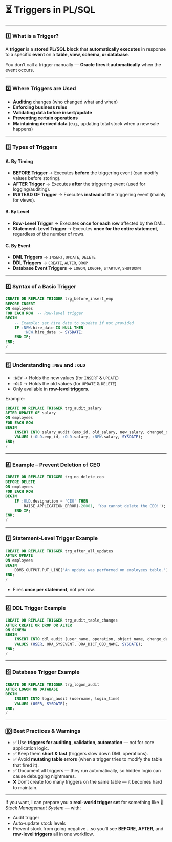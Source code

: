 # **⏳ Triggers in PL/SQL**

---

### **1️⃣ What is a Trigger?**

A **trigger** is a **stored PL/SQL block** that **automatically executes** in response to a specific **event** on a **table, view, schema, or database**.

You don’t call a trigger manually — **Oracle fires it automatically** when the event occurs.

---

### **2️⃣ Where Triggers are Used**

* **Auditing** changes (who changed what and when)
* **Enforcing business rules**
* **Validating data before insert/update**
* **Preventing certain operations**
* **Maintaining derived data** (e.g., updating total stock when a new sale happens)

---

### **3️⃣ Types of Triggers**

#### **A. By Timing**

* **BEFORE Trigger** → Executes **before** the triggering event (can modify values before storing).
* **AFTER Trigger** → Executes **after** the triggering event (used for logging/auditing).
* **INSTEAD OF Trigger** → Executes **instead of** the triggering event (mainly for views).

#### **B. By Level**

* **Row-Level Trigger** → Executes **once for each row** affected by the DML.
* **Statement-Level Trigger** → Executes **once for the entire statement**, regardless of the number of rows.

#### **C. By Event**

* **DML Triggers** → `INSERT`, `UPDATE`, `DELETE`
* **DDL Triggers** → `CREATE`, `ALTER`, `DROP`
* **Database Event Triggers** → `LOGON`, `LOGOFF`, `STARTUP`, `SHUTDOWN`

---

### **4️⃣ Syntax of a Basic Trigger**

```sql
CREATE OR REPLACE TRIGGER trg_before_insert_emp
BEFORE INSERT
ON employees
FOR EACH ROW  -- Row-level trigger
BEGIN
    -- Example: set hire date to sysdate if not provided
    IF :NEW.hire_date IS NULL THEN
        :NEW.hire_date := SYSDATE;
    END IF;
END;
/
```

---

### **5️⃣ Understanding `:NEW` and `:OLD`**

* **`:NEW`** → Holds the new values (for `INSERT` & `UPDATE`)
* **`:OLD`** → Holds the old values (for `UPDATE` & `DELETE`)
* Only available in **row-level triggers**.

Example:

```sql
CREATE OR REPLACE TRIGGER trg_audit_salary
AFTER UPDATE OF salary
ON employees
FOR EACH ROW
BEGIN
    INSERT INTO salary_audit (emp_id, old_salary, new_salary, changed_on)
    VALUES (:OLD.emp_id, :OLD.salary, :NEW.salary, SYSDATE);
END;
/
```

---

### **6️⃣ Example – Prevent Deletion of CEO**

```sql
CREATE OR REPLACE TRIGGER trg_no_delete_ceo
BEFORE DELETE
ON employees
FOR EACH ROW
BEGIN
    IF :OLD.designation = 'CEO' THEN
        RAISE_APPLICATION_ERROR(-20001, 'You cannot delete the CEO!');
    END IF;
END;
/
```

---

### **7️⃣ Statement-Level Trigger Example**

```sql
CREATE OR REPLACE TRIGGER trg_after_all_updates
AFTER UPDATE
ON employees
BEGIN
    DBMS_OUTPUT.PUT_LINE('An update was performed on employees table.');
END;
/
```

* Fires **once per statement**, not per row.

---

### **8️⃣ DDL Trigger Example**

```sql
CREATE OR REPLACE TRIGGER trg_audit_table_changes
AFTER CREATE OR DROP OR ALTER
ON SCHEMA
BEGIN
    INSERT INTO ddl_audit (user_name, operation, object_name, change_date)
    VALUES (USER, ORA_SYSEVENT, ORA_DICT_OBJ_NAME, SYSDATE);
END;
/
```

---

### **9️⃣ Database Trigger Example**

```sql
CREATE OR REPLACE TRIGGER trg_logon_audit
AFTER LOGON ON DATABASE
BEGIN
    INSERT INTO login_audit (username, login_time)
    VALUES (USER, SYSDATE);
END;
/
```

---

### **🔟 Best Practices & Warnings**

* ✅ Use **triggers for auditing, validation, automation** — not for core application logic.
* ✅ Keep them **short & fast** (triggers slow down DML operations).
* ✅ Avoid **mutating table errors** (when a trigger tries to modify the table that fired it).
* ✅ Document all triggers — they run automatically, so hidden logic can cause debugging nightmares.
* ❌ Don’t create too many triggers on the same table — it becomes hard to maintain.

---

If you want, I can prepare you a **real-world trigger set** for something like
📌 *Stock Management System* — with:

* Audit trigger
* Auto-update stock levels
* Prevent stock from going negative
  …so you’ll see **BEFORE**, **AFTER**, and **row-level triggers** all in one workflow.